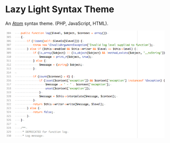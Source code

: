# Lazy Light Syntax Theme

An [Atom](https://atom.io/themes/lazy-light-syntax) syntax theme. (PHP, JavaScript, HTML).

![Screenshot](https://raw.githubusercontent.com/kedome/lazy-light-syntax/master/screenshot.png)
